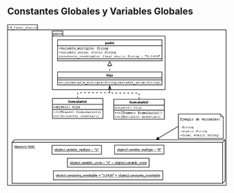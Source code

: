 
## Constantes Globales y Variables Globales

<img src="https://raw.githubusercontent.com/RicardoValladares/Java/main/18_final_static/18_final_static.png" />
